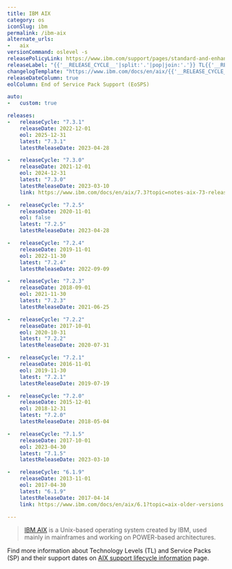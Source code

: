 ```yaml
---
title: IBM AIX
category: os
iconSlug: ibm
permalink: /ibm-aix
alternate_urls:
-   aix
versionCommand: oslevel -s
releasePolicyLink: https://www.ibm.com/support/pages/standard-and-enhanced-ibm-support-lifecycle-policies
releaseLabel: "{{'__RELEASE_CYCLE__'|split:'.'|pop|join:'.'}} TL{{'__RELEASE_CYCLE__'|split:'.'|last}}"
changelogTemplate: "https://www.ibm.com/docs/en/aix/{{'__RELEASE_CYCLE__'|split:'.'|pop|join:'.'}}?topic=notes-aix-{{'__RELEASE_CYCLE__'|replace:'.',''}}-release"
releaseDateColumn: true
eolColumn: End of Service Pack Support (EoSPS)

auto:
-   custom: true

releases:
-   releaseCycle: "7.3.1"
    releaseDate: 2022-12-01
    eol: 2025-12-31
    latest: "7.3.1"
    latestReleaseDate: 2023-04-28

-   releaseCycle: "7.3.0"
    releaseDate: 2021-12-01
    eol: 2024-12-31
    latest: "7.3.0"
    latestReleaseDate: 2023-03-10
    link: https://www.ibm.com/docs/en/aix/7.3?topic=notes-aix-73-release

-   releaseCycle: "7.2.5"
    releaseDate: 2020-11-01
    eol: false
    latest: "7.2.5"
    latestReleaseDate: 2023-04-28

-   releaseCycle: "7.2.4"
    releaseDate: 2019-11-01
    eol: 2022-11-30
    latest: "7.2.4"
    latestReleaseDate: 2022-09-09

-   releaseCycle: "7.2.3"
    releaseDate: 2018-09-01
    eol: 2021-11-30
    latest: "7.2.3"
    latestReleaseDate: 2021-06-25

-   releaseCycle: "7.2.2"
    releaseDate: 2017-10-01
    eol: 2020-10-31
    latest: "7.2.2"
    latestReleaseDate: 2020-07-31

-   releaseCycle: "7.2.1"
    releaseDate: 2016-11-01
    eol: 2019-11-30
    latest: "7.2.1"
    latestReleaseDate: 2019-07-19

-   releaseCycle: "7.2.0"
    releaseDate: 2015-12-01
    eol: 2018-12-31
    latest: "7.2.0"
    latestReleaseDate: 2018-05-04

-   releaseCycle: "7.1.5"
    releaseDate: 2017-10-01
    eol: 2023-04-30
    latest: "7.1.5"
    latestReleaseDate: 2023-03-10

-   releaseCycle: "6.1.9"
    releaseDate: 2013-11-01
    eol: 2017-04-30
    latest: "6.1.9"
    latestReleaseDate: 2017-04-14
    link: https://www.ibm.com/docs/en/aix/6.1?topic=aix-older-versions

---
```


> [IBM AIX](https://www.ibm.com/products/aix) is a Unix-based operating system created by IBM, used
> mainly in mainframes and working on POWER-based architectures.

Find more information about Technology Levels (TL) and Service Packs (SP) and their support dates
on [AIX support lifecycle information](https://www.ibm.com/support/pages/aix-support-lifecycle-information)
page.
